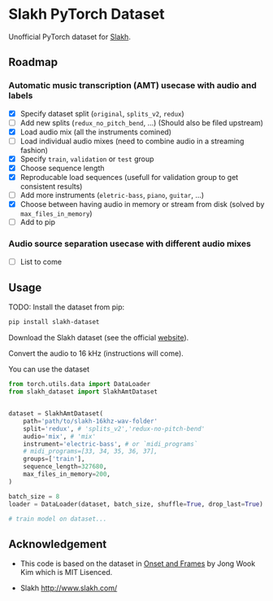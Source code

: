 # Slakh PyTorch Dataset

Unofficial PyTorch dataset for [Slakh](http://www.slakh.com/).

## Roadmap

### Automatic music transcription (AMT) usecase with audio and labels

- [x] Specify dataset split (`original`, `splits_v2`, `redux`)
- [ ] Add new splits (`redux_no_pitch_bend`, ...) (Should also be filed upstream)
- [x] Load audio mix (all the instruments comined)
- [ ] Load individual audio mixes (need to combine audio in a streaming fashion)
- [x] Specify `train`, `validation` or `test` group
- [x] Choose sequence length
- [x] Reproducable load sequences (usefull for validation group to get consistent results)
- [ ] Add more instruments (`eletric-bass`, `piano`, `guitar`, ...)
- [x] Choose between having audio in memory or stream from disk (solved by `max_files_in_memory`)
- [ ] Add to pip

### Audio source separation usecase with different audio mixes
- [ ] List to come


## Usage

TODO: Install the dataset from pip:

```bash
pip install slakh-dataset
```

Download the Slakh dataset (see the official [website](http://www.slakh.com/)).

Convert the audio to 16 kHz (instructions will come).

You can use the dataset

```python
from torch.utils.data import DataLoader
from slakh_dataset import SlakhAmtDataset


dataset = SlakhAmtDataset(
    path='path/to/slakh-16khz-wav-folder'
    split='redux', # 'splits_v2','redux-no-pitch-bend'
    audio='mix', # 'mix'
    instrument='electric-bass', # or `midi_programs`
    # midi_programs=[33, 34, 35, 36, 37],
    groups=['train'],
    sequence_length=327680,
    max_files_in_memory=200,
)

batch_size = 8
loader = DataLoader(dataset, batch_size, shuffle=True, drop_last=True)

# train model on dataset...
```

## Acknowledgement

- This code is based on the dataset in [Onset and Frames](https://github.com/jongwook/onsets-and-frames) by Jong Wook Kim which is MIT Lisenced.

- Slakh http://www.slakh.com/



